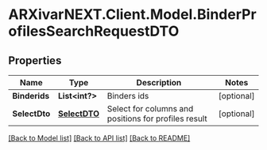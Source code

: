 # ARXivarNEXT.Client.Model.BinderProfilesSearchRequestDTO
## Properties

Name | Type | Description | Notes
------------ | ------------- | ------------- | -------------
**Binderids** | **List&lt;int?&gt;** | Binders ids | [optional] 
**SelectDto** | [**SelectDTO**](SelectDTO.md) | Select for columns and positions for profiles result | [optional] 

[[Back to Model list]](../README.md#documentation-for-models) [[Back to API list]](../README.md#documentation-for-api-endpoints) [[Back to README]](../README.md)

